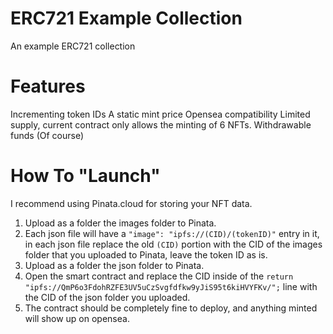 # ERC721 Example Collection
An example ERC721 collection
# Features
Incrementing token IDs
A static mint price
Opensea compatibility
Limited supply, current contract only allows the minting of 6 NFTs.
Withdrawable funds (Of course)
# How To "Launch"
I recommend using Pinata.cloud for storing your NFT data.
1. Upload as a folder the images folder to Pinata.
2. Each json file will have a ```"image": "ipfs://(CID)/(tokenID)"``` entry in it, in each json file replace the old  ```(CID)``` portion with the CID of the images folder that you uploaded to Pinata, leave the token ID as is.
3. Upload as a folder the json folder to Pinata.
4. Open the smart contract and replace the CID inside of the ```return "ipfs://QmP6o3FdohRZFE3UV5uCzSvgfdfkw9yJiS95t6kiHVYFKv/";``` line with the CID of the json folder you uploaded.
5. The contract should be completely fine to deploy, and anything minted will show up on opensea.
